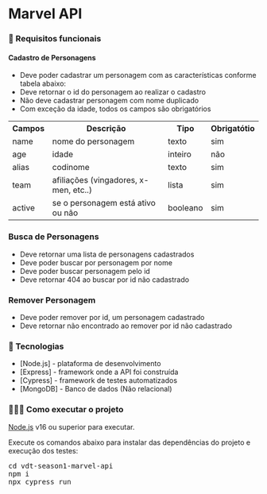 <H1>Marvel API</H1>

<H3>🔖 Requisitos funcionais</H3>

<H4>Cadastro de Personagens</H4>
<ul>
 <li>Deve poder cadastrar um personagem com as características conforme tabela abaixo:</li>
 <li>Deve retornar o id do personagem ao realizar o cadastro</li>
 <li>Não deve cadastrar personagem com nome duplicado</li>
 <li>Com exceção da idade, todos os campos são obrigatórios</li>
 </ul>
 <table>
 
 <tr>
    <th>Campos</th>
    <th>Descrição</th>
    <th>Tipo</th>
    <th>Obrigatótio</th>
  </tr>
 <tr>
    <td>name</td>
    <td>nome do personagem</td>
    <td>texto</td>
    <td>sim</td>
  </tr>
 <tr>
    <td>age</td>
    <td>idade</td>
    <td>inteiro</td>
    <td>não</td>
  </tr>
  <tr>
    <td>alias</td>
    <td>codinome</td>
    <td>texto</td>
    <td>sim</td>
  </tr>
   <tr>
    <td>team</td>
    <td>afiliações (vingadores, x-men, etc..)</td>
    <td>lista</td>
    <td>sim</td>
  </tr>
  <tr>
    <td>active</td>
    <td>se o personagem está ativo ou não</td>
    <td>booleano</td>
    <td>sim</td>
  </tr>  
 </table>

<H3>Busca de Personagens</H3>
<ul>
 <li>Deve retornar uma lista de personagens cadastrados</li>
 <li>Deve poder buscar por personagem por nome</li>
 <li>Deve poder buscar personagem pelo id</li>
 <li>Deve retornar 404 ao buscar por id não cadastrado</li>
</ul>

<H3>Remover Personagem</H3>
<ul>
 <li>Deve poder remover por id, um personagem cadastrado</li>
 <li>Deve retornar não encontrado ao remover por id não cadastrado</li>
</ul>

<H3>🚀 Tecnologias</H3>
<ul>
 <li>[Node.js] - plataforma de desenvolvimento</li>
 <li>[Express] - framework onde a API foi construída</li>
 <li>[Cypress] - framework de testes automatizados</li>
 <li>[MongoDB] - Banco de dados (Não relacional)</li>
</ul>

<H3>👨🏻‍💻 Como executar o projeto</H3>
<a href="https://nodejs.org/en/">Node.js</a> v16 ou superior para executar.

Execute os comandos abaixo para instalar das dependências do projeto e execução dos testes:
<div class="highlight highlight-source-shell notranslate position-relative overflow-auto" data-snippet-clipboard-copy-content="cd vdt-season1-marvel-api
npm i
npx cypress run"><pre><span class="pl-c1">cd</span> vdt-season1-marvel-api
npm i
npx cypress run</pre></div>
